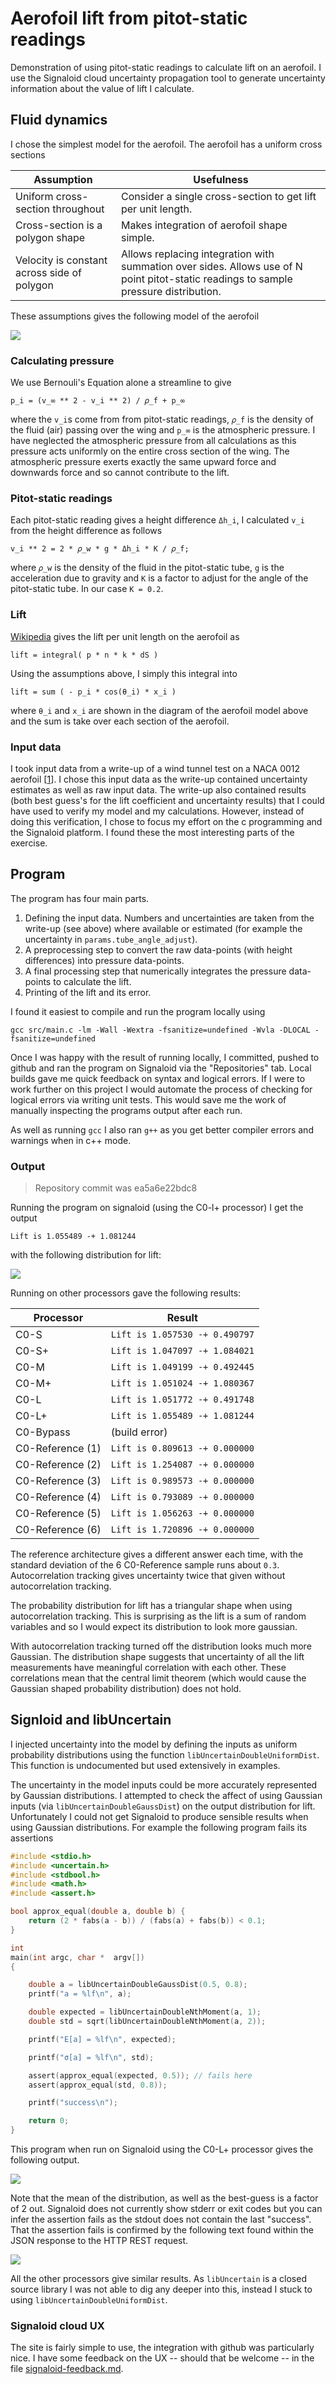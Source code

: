 # Aerofoil lift from pitot-static readings

Demonstration of using pitot-static readings to calculate lift on an aerofoil.
I use the Signaloid cloud uncertainty propagation tool to generate uncertainty information about the value of lift I calculate.

## Fluid dynamics

I chose the simplest model for the aerofoil.
The aerofoil has a uniform cross sections

| Assumption                                  | Usefulness                                                                                                                           |
| ------------------------------------------- | ------------------------------------------------------------------------------------------------------------------------------------ |
| Uniform cross-section throughout            | Consider a single cross-section to get lift per unit length.                                                                         |
| Cross-section is a polygon shape            | Makes integration of aerofoil shape simple.                                                                                          |
| Velocity is constant across side of polygon | Allows replacing integration with summation over sides. Allows use of N point pitot-static readings to sample pressure distribution. |

These assumptions gives the following model of the aerofoil

![](images/readme/aerofoil-model.png)

### Calculating pressure

We use Bernouli's Equation alone a streamline to give

    p_i = (v_∞ ** 2 - v_i ** 2) / 𝜌_f + p_∞

where the `v_i`s come from from pitot-static readings, `𝜌_f` is the density of the fluid (air) passing over the wing and `p_∞` is the atmospheric pressure.
I have neglected the atmospheric pressure from all calculations as this pressure acts uniformly on the entire cross section of the wing.
The atmospheric pressure exerts exactly the same upward force and downwards force and so cannot contribute to the lift.

### Pitot-static readings

Each pitot-static reading gives a height difference `Δh_i`, I calculated `v_i` from the height difference as follows


    v_i ** 2 = 2 * 𝜌_w * g * Δh_i * K / 𝜌_f;

where `𝜌_w` is the density of the fluid in the pitot-static tube, `g` is the acceleration due to gravity and `K` is a factor to adjust for the angle of the pitot-static tube. In our case `K = 0.2`.

### Lift

[Wikipedia](https://en.wikipedia.org/wiki/Lift_(force)#Pressure_integration) gives the lift per unit length on the aerofoil as

    lift = integral( p * n * k * dS )

Using the assumptions above, I simply this integral into

    lift = sum ( - p_i * cos(θ_i) * x_i )

where `θ_i` and `x_i` are shown in the diagram of the aerofoil model above and the sum is take over each section of the aerofoil.

### Input data

I took input data from a write-up of a wind tunnel test on a NACA 0012 aerofoil [[1]].
I chose this input data as the write-up contained uncertainty estimates as well as raw input data.
The write-up also contained results (both best guess's for the lift coefficient and uncertainty results) that I could have used to verify my model and my calculations.
However, instead of doing this verification, I chose to focus my effort on the c programming and the Signaloid platform.
I found these the most interesting parts of the exercise.

[1]: https://www.researchgate.net/publication/319649582_Wind_Tunnel_Testing_of_a_NACA0012_Aerofoil/link/59b7d716a6fdcc7415c01042/download#

## Program

The program has four main parts.

1. Defining the input data. Numbers and uncertainties are taken from the write-up (see above) where available or estimated (for example the uncertainty in `params.tube_angle_adjust`).
2. A preprocessing step to convert the raw data-points (with height differences) into pressure data-points.
3. A final processing step that numerically integrates the pressure data-points to calculate the lift.
4. Printing of the lift and its error.

I found it easiest to compile and run the program locally using

    gcc src/main.c -lm -Wall -Wextra -fsanitize=undefined -Wvla -DLOCAL -fsanitize=undefined

Once I was happy with the result of running locally, I committed, pushed to github and ran the program on Signaloid via the "Repositories" tab.
Local builds gave me quick feedback on syntax and logical errors.
If I were to work further on this project I would automate the process of checking for logical errors via writing unit tests.
This would save me the work of manually inspecting the programs output after each run.

As well as running `gcc` I also ran `g++` as you get better compiler errors and warnings when in c++ mode.

### Output

> Repository commit was ea5a6e22bdc8

Running the program on signaloid (using the C0-l+ processor) I get the output

    Lift is 1.055489 -+ 1.081244

with the following distribution for lift:

![](images/readme/c0-lplus-ea5a622-final-answer.png)

Running on other processors gave the following results:

| Processor        | Result                         |
| ---------------- | ------------------------------ |
| C0-S             | `Lift is 1.057530 -+ 0.490797` |
| C0-S+            | `Lift is 1.047097 -+ 1.084021` |
| C0-M             | `Lift is 1.049199 -+ 0.492445` |
| C0-M+            | `Lift is 1.051024 -+ 1.080367` |
| C0-L             | `Lift is 1.051772 -+ 0.491748` |
| C0-L+            | `Lift is 1.055489 -+ 1.081244` |
| C0-Bypass        | (build error)                  |
| C0-Reference (1) | `Lift is 0.809613 -+ 0.000000` |
| C0-Reference (2) | `Lift is 1.254087 -+ 0.000000` |
| C0-Reference (3) | `Lift is 0.989573 -+ 0.000000` |
| C0-Reference (4) | `Lift is 0.793089 -+ 0.000000` |
| C0-Reference (5) | `Lift is 1.056263 -+ 0.000000` |
| C0-Reference (6) | `Lift is 1.720896 -+ 0.000000` |

The reference architecture gives a different answer each time, with the standard deviation of the 6 C0-Reference sample runs about `0.3`.
Autocorrelation tracking gives uncertainty twice that given without autocorrelation tracking.

The probability distribution for lift has a triangular shape when using autocorrelation tracking.
This is surprising as the lift is a sum of random variables and so I would expect its distribution to look more gaussian.

With autocorrelation tracking turned off the distribution looks much more Gaussian.
The distribution shape suggests that uncertainty of all the lift measurements have meaningful correlation with each other.
These correlations mean that the central limit theorem (which would cause the Gaussian shaped probability distribution) does not hold.


## Signloid and libUncertain

I injected uncertainty into the model by defining the inputs as uniform probability distributions using the function `libUncertainDoubleUniformDist`.
This function is undocumented but used extensively in examples.

The uncertainty in the model inputs could be more accurately represented by Gaussian distributions.
I attempted to check the affect of using Gaussian inputs (via `libUncertainDoubleGaussDist`) on the output distribution for lift.
Unfortunately I could not get Signaloid to produce sensible results when using Gaussian distributions.
For example the following program fails its assertions

```c
#include <stdio.h>
#include <uncertain.h>
#include <stdbool.h>
#include <math.h>
#include <assert.h>

bool approx_equal(double a, double b) {
    return (2 * fabs(a - b)) / (fabs(a) + fabs(b)) < 0.1;
}

int
main(int argc, char *  argv[])
{

	double a = libUncertainDoubleGaussDist(0.5, 0.8);
	printf("a = %lf\n", a);

    double expected = libUncertainDoubleNthMoment(a, 1);
    double std = sqrt(libUncertainDoubleNthMoment(a, 2));

	printf("E[a] = %lf\n", expected);

	printf("σ[a] = %lf\n", std);

    assert(approx_equal(expected, 0.5)); // fails here
    assert(approx_equal(std, 0.8));

	printf("success\n");

	return 0;
}
```

This program when run on Signaloid using the C0-L+ processor gives the following output.

![](images/readme/c0-lplus-gaussian-wrong-mean.png)

Note that the mean of the distribution, as well as the best-guess is a factor of 2 out.
Signaloid does not currently show stderr or exit codes but you can infer the assertion fails as the stdout does not contain the last "success".
That the assertion fails is confirmed by the following text found within the JSON response to the HTTP REST request.

![](images/readme/c0-m-http-response-with-assertion.png)

All the other processors give similar results.
As `libUncertain` is a closed source library I was not able to dig any deeper into this, instead I stuck to using `libUncertainDoubleUniformDist`.

### Signaloid cloud UX

The site is fairly simple to use, the integration with github was particularly nice.
I have some feedback on the UX -- should that be welcome -- in the file [signaloid-feedback.md](./signaloid-feedback.md).